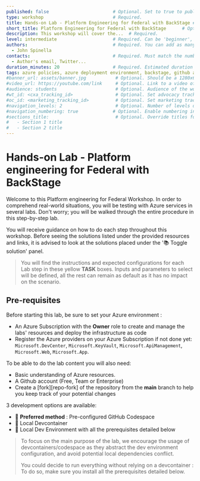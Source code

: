 ```yaml
---
published: false                        # Optional. Set to true to publish the workshop (default: false)
type: workshop                          # Required.
title: Hands-on Lab - Platform Engineering for Federal with BackStage # Required. Full title of the workshop
short_title: Platform Engineering for Federal with BackStage      # Optional. Short title displayed in the header
description: This workshop will cover the...  # Required.
level: intermediate                     # Required. Can be 'beginner', 'intermediate' or 'advanced'
authors:                                # Required. You can add as many authors as needed      
  - John Spinella
contacts:                               # Required. Must match the number of authors
  - Author's email, Twitter...
duration_minutes: 20                    # Required. Estimated duration in minutes
tags: azure policies, azure deployment environment, backstage, github advanced security, microsoft dev box, dev center, azure, github, ops, federal csu          # Required. Tags for filtering and searching
#banner_url: assets/banner.jpg           # Optional. Should be a 1280x640px image
#video_url: https://youtube.com/link     # Optional. Link to a video of the workshop
#audience: students                      # Optional. Audience of the workshop (students, pro devs, etc.)
#wt_id: <cxa_tracking_id>                # Optional. Set advocacy tracking code for supported links
#oc_id: <marketing_tracking_id>          # Optional. Set marketing tracking code for supported links
#navigation_levels: 2                    # Optional. Number of levels displayed in the side menu (default: 2)
#navigation_numbering: true             # Optional. Enable numbering in the side menu (default: true)
#sections_title:                         # Optional. Override titles for each section to be displayed in the side bar
#   - Section 1 title
#   - Section 2 title
---
```


# Hands-on Lab - Platform engineering for Federal with BackStage

Welcome to this Platform engineering for Federal Workshop. In order to comprehend real-world situations, you will be testing with Azure services in several labs. Don't worry; you will be walked through the entire procedure in this step-by-step lab.

You will receive guidance on how to do each step throughout this workshop. Before seeing the solutions listed under the provided resources and links, it is advised to look at the solutions placed under the '📚 Toggle solution' panel.

<div class="task" data-title="Task">

> You will find the instructions and expected configurations for each Lab step in these yellow **TASK** boxes.
> Inputs and parameters to select will be defined, all the rest can remain as default as it has no impact on the scenario.

</div>

## Pre-requisites

Before starting this lab, be sure to set your Azure environment :

- An Azure Subscription with the **Owner** role to create and manage the labs' resources and deploy the infrastructure as code
- Register the Azure providers on your Azure Subscription if not done yet: `Microsoft.DevCenter`, `Microsoft.KeyVault`, `Microsoft.ApiManagement`, `Microsoft.Web`, `Microsoft.App`.

To be able to do the lab content you will also need:

- Basic understanding of Azure resources.
- A Github account (Free, Team or Enterprise)
- Create a [fork][repo-fork] of the repository from the **main** branch to help you keep track of your potential changes


3 development options are available:
  - 🥇 **Preferred method** : Pre-configured GitHub Codespace 
  - 🥈 Local Devcontainer
  - 🥉 Local Dev Environment with all the prerequisites detailed below

<div class="tip" data-title="Tips">

> To focus on the main purpose of the lab, we encourage the usage of devcontainers/codespace as they abstract the dev environment configuration, and avoid potential local dependencies conflict.
> 
> You could decide to run everything without relying on a devcontainer : To do so, make sure you install all the prerequisites detailed below.

</div>
